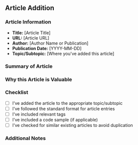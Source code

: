## Article Addition

### Article Information
- **Title:** [Article Title]
- **URL:** [Article URL]
- **Author:** [Author Name or Publication]
- **Publication Date:** [YYYY-MM-DD]
- **Topic/Subtopic:** [Where you've added this article]

### Summary of Article
<!-- Provide a 2-4 sentence summary of what this article covers -->

### Why this Article is Valuable
<!-- Briefly explain why you think this article is worth sharing -->

### Checklist
- [ ] I've added the article to the appropriate topic/subtopic
- [ ] I've followed the standard format for article entries
- [ ] I've included relevant tags
- [ ] I've included a code sample (if applicable)
- [ ] I've checked for similar existing articles to avoid duplication

### Additional Notes
<!-- Any other comments or context about this addition -->